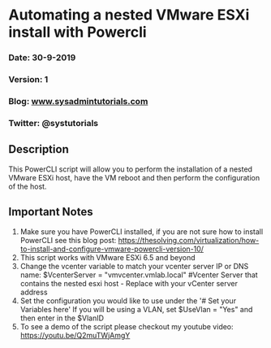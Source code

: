 # Automating a nested VMware ESXi install with Powercli

### Date: 30-9-2019
### Version: 1
### Blog: www.sysadmintutorials.com
### Twitter: @systutorials

## Description

This PowerCLI script will allow you to perform the installation of a nested VMware ESXi host, have the VM reboot and then perform the configuration of the host.

## Important Notes
  
  1. Make sure you have PowerCLI installed, if you are not sure how to install PowerCLI see this blog post:
  https://thesolving.com/virtualization/how-to-install-and-configure-vmware-powercli-version-10/
  2. This script works with VMware ESXi 6.5 and beyond
  3. Change the vcenter variable to match your vcenter server IP or DNS name:
  $VcenterServer = "vmvcenter.vmlab.local" #Vcenter Server that contains the nested esxi host - Replace with your vCenter server address
  4. Set the configuration you would like to use under the '# Set your Variables here'
  If you will be using a VLAN, set $UseVlan = "Yes" and then enter in the $VlanID
  5. To see a demo of the script please checkout my youtube video: https://youtu.be/Q2muTWjAmgY
